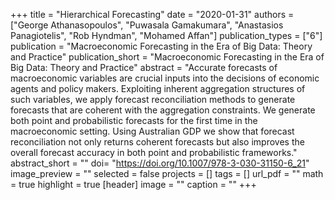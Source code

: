 +++
title = "Hierarchical Forecasting"
date = "2020-01-31"
authors = ["George Athanasopoulos", "Puwasala Gamakumara", "Anastasios Panagiotelis", "Rob Hyndman", "Mohamed Affan"]
publication_types = ["6"]
publication = "Macroeconomic Forecasting in the Era of Big Data: Theory and Practice"
publication_short = "Macroeconomic Forecasting in the Era of Big Data: Theory and Practice"
abstract = "Accurate forecasts of macroeconomic variables are crucial inputs into the decisions of economic agents and policy makers. Exploiting inherent aggregation structures of such variables, we apply forecast reconciliation methods to generate forecasts that are coherent with the aggregation constraints. We generate both point and probabilistic forecasts for the first time in the macroeconomic setting. Using Australian GDP we show that forecast reconciliation not only returns coherent forecasts but also improves the overall forecast accuracy in both point and probabilistic frameworks."
abstract_short = ""
doi= "https://doi.org/10.1007/978-3-030-31150-6_21"
image_preview = ""
selected = false
projects = []
tags = []
url_pdf = ""
math = true
highlight = true
[header]
image = ""
caption = ""
+++
